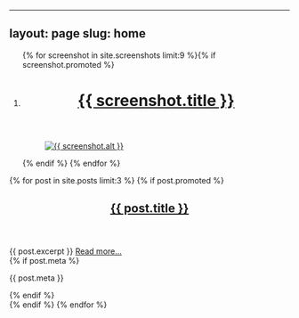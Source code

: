 <!--- ## Welcome to GitHub Pages

You can use the [editor on GitHub](https://github.com/Oiyeoi/LotROPS_Pages/edit/gh-pages/index.md) to maintain and preview the content for your website in Markdown files.

Whenever you commit to this repository, GitHub Pages will run [Jekyll](https://jekyllrb.com/) to rebuild the pages in your site, from the content in your Markdown files.

### Markdown

Markdown is a lightweight and easy-to-use syntax for styling your writing. It includes conventions for

```markdown
Syntax highlighted code block

# Header 1
## Header 2
### Header 3

- Bulleted
- List

1. Numbered
2. List

**Bold** and _Italic_ and `Code` text

[Link](url) and ![Image](src)
```

For more details see [GitHub Flavored Markdown](https://guides.github.com/features/mastering-markdown/).

### Jekyll Themes

Your Pages site will use the layout and styles from the Jekyll theme you have selected in your [repository settings](https://github.com/Oiyeoi/LotROPS_Pages/settings/pages). The name of this theme is saved in the Jekyll `_config.yml` configuration file.

### Support or Contact

Having trouble with Pages? Check out our [documentation](https://docs.github.com/categories/github-pages-basics/) or [contact support](https://support.github.com/contact) and we’ll help you sort it out. -->

---
layout: page
slug: home
---
<ol id="article-{{ page.slug }}_preview">{% for screenshot in site.screenshots limit:9 %}{% if screenshot.promoted %}
	<li data-state="inert">
		<a href="{{ screenshot.url | relative_url }}" title="{{ screenshot.title }}">
			<figure id="article-{{ page.slug }}_preview_{{ screenshot.slug }}" data-action="state.shift.up" data-state="none">
				<header>
					<hgroup>
						<h1>{{ screenshot.title }}</h1>
					</hgroup>
				</header>
				<div class="wrapper">
					<main>
						<img src="{{ screenshot.src | relative_url }}" alt="{{ screenshot.alt }}"/>
					</main>
				</div>
			</figure>
		</a>
	</li>{% endif %}
{% endfor %}
</ol>
{% for post in site.posts limit:3 %}
	{% if post.promoted %}
		<article id="article-{{ post.slug }}" class="post">
			<header>
				<hgroup>
					<h1><a href="{{ post.url | relative_url }}">{{ post.title }}</a></h1>
				</hgroup>
			</header>
			<div class="wrapper">
				<main>
					{{ post.excerpt }}
					<a href="{{ post.url | relative_url }}">Read more...</a>
				</main>
				<footer>{% if post.meta %}<p class="meta">{{ post.meta }}</p>{% endif %}</footer>
			</div>
		</article>
	{% endif %}
{% endfor %}
